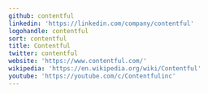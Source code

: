 ```yaml
---
github: contentful
linkedin: 'https://linkedin.com/company/contentful'
logohandle: contentful
sort: contentful
title: Contentful
twitter: contentful
website: 'https://www.contentful.com/'
wikipedia: 'https://en.wikipedia.org/wiki/Contentful'
youtube: 'https://youtube.com/c/Contentfulinc'
---
```

